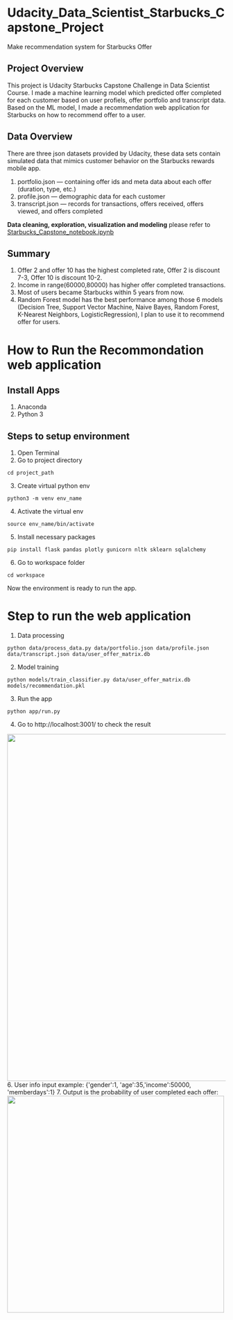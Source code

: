 # Udacity_Data_Scientist_Starbucks_Capstone_Project
Make recommendation system for Starbucks Offer

## Project Overview
This project is Udacity Starbucks Capstone Challenge in Data Scientist Course. I made a machine learning model which predicted offer completed for each customer based on user profiels, offer portfolio and transcript data. Based on the ML model, I made a recommendation web application for Starbucks on how to recommend offer to a user.

## Data Overview
There are three json datasets provided by Udacity, these data sets contain simulated data that mimics customer behavior on the Starbucks rewards mobile app. 
1. portfolio.json — containing offer ids and meta data about each offer (duration, type, etc.)
2. profile.json — demographic data for each customer
3. transcript.json — records for transactions, offers received, offers viewed, and offers completed

**Data cleaning, exploration, visualization and modeling** please refer to [Starbucks_Capstone_notebook.ipynb](Starbucks_Capstone_notebook.ipynb)

## Summary
1. Offer 2 and offer 10 has the highest completed rate, Offer 2 is discount 7-3, Offer 10 is discount 10-2.
2. Income in range(60000,80000) has higher offer completed transactions.
3. Most of users became Starbucks within 5 years from now.
4. Random Forest model has the best performance among those 6 models (Decision Tree, Support Vector Machine, Naive Bayes, Random Forest, K-Nearest Neighbors, LogisticRegression), I plan to use it to recommend offer for users.

# How to Run the Recommondation web application

## Install Apps
1. Anaconda
2. Python 3

## Steps to setup environment
1. Open Terminal
2. Go to project directory
```
cd project_path
```
3. Create virtual python env
```
python3 -m venv env_name
```
4. Activate the virtual env
```
source env_name/bin/activate
```
5. Install necessary packages
```
pip install flask pandas plotly gunicorn nltk sklearn sqlalchemy
```
6. Go to workspace folder
```
cd workspace
```
Now the environment is ready to run the app.

# Step to run the web application
1. Data processing
```
python data/process_data.py data/portfolio.json data/profile.json data/transcript.json data/user_offer_matrix.db
```
2. Model training
```
python models/train_classifier.py data/user_offer_matrix.db models/recommendation.pkl
```
3. Run the app
```
python app/run.py
```
4. Go to http://localhost:3001/ to check the result
<img src="https://user-images.githubusercontent.com/8360742/137706110-4b66c4bc-fb46-4cea-9b79-6b8d5143684d.png" width="800" />
6. User info input example: {'gender':1, 'age':35,'income':50000, 'memberdays':1}
7. Output is the probability of user completed each offer:
<img src="https://user-images.githubusercontent.com/8360742/137703150-9fe8191f-de0c-4314-b29b-13250d4aee32.png" width="500" />


